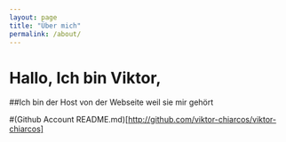 ```yaml
---
layout: page
title: "Über mich"
permalink: /about/
---
```


# Hallo, Ich bin Viktor,
##Ich bin der Host von der Webseite weil sie mir gehört

#(Github Account README.md)[http://github.com/viktor-chiarcos/viktor-chiarcos]
